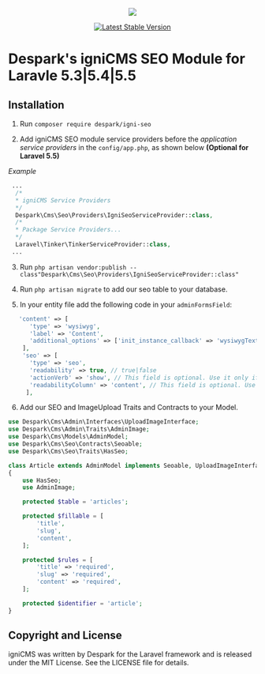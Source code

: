 <p align="center"><img src="https://despark.com/public/images/despark-logo.svg"></p>

<p align="center">
<a href="https://packagist.org/packages/despark/igni-seo"><img src="https://poser.pugx.org/despark/igni-seo/v/stable.svg" alt="Latest Stable Version"></a>
</p>

# Despark's igniCMS SEO Module for Laravle 5.3|5.4|5.5

## Installation

1. Run `composer require despark/igni-seo`

2. Add igniCMS SEO module service providers before the _application service providers_ in the `config/app.php`, as shown below **(Optional for Laravel 5.5)** 

  _Example_

  ```php
   ...
    /*
    * igniCMS Service Providers
    */
    Despark\Cms\Seo\Providers\IgniSeoServiceProvider::class,
    /*
    * Package Service Providers...
    */
    Laravel\Tinker\TinkerServiceProvider::class,
   ...
  ```
  
3. Run ```php artisan vendor:publish --class"Despark\Cms\Seo\Providers\IgniSeoServiceProvider::class"```
  
4. Run ```php artisan migrate``` to add our seo table to your database.

5. In your entity file add the following code in your ```adminFormsField```:
```php
   'content' => [
      'type' => 'wysiwyg',
      'label' => 'Content',
      'additional_options' => ['init_instance_callback' => 'wysiwygTextChanged'],
    ],
    'seo' => [
      'type' => 'seo',
      'readability' => true, // true|false
      'actionVerb' => 'show', // This field is optional. Use it only if your route action verb is not show
      'readabilityColumn' => 'content', // This field is optional. Use it only if your column, that is going to be checked for readability, is not called content
     ],
```

6. Add our SEO and ImageUpload Traits and Contracts to your Model.
```php
use Despark\Cms\Admin\Interfaces\UploadImageInterface;
use Despark\Cms\Admin\Traits\AdminImage;
use Despark\Cms\Models\AdminModel;
use Despark\Cms\Seo\Contracts\Seoable;
use Despark\Cms\Seo\Traits\HasSeo;

class Article extends AdminModel implements Seoable, UploadImageInterface
{
    use HasSeo;
    use AdminImage;

    protected $table = 'articles';

    protected $fillable = [
        'title',
        'slug',
        'content',
    ];

    protected $rules = [
        'title' => 'required',
        'slug' => 'required',
        'content' => 'required',
    ];

    protected $identifier = 'article';
}
```

## Copyright and License

igniCMS was written by Despark for the Laravel framework and is released under the MIT License. See the LICENSE file for details.

